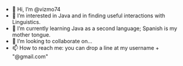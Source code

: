 - 👋 Hi, I’m @vizmo74
- 👀 I’m interested in Java and in finding useful interactions with Linguistics.
- 🌱 I’m currently learning Java as a second language; Spanish is my mother tongue.
- 💞️ I’m looking to collaborate on...
- 📫 How to reach me: you can drop a line at my username + "@gmail.com"

<!---
vizmo74/vizmo74 is a ✨ special ✨ repository because its `README.md` (this file) appears on your GitHub profile.
You can click the Preview link to take a look at your changes.
--->
